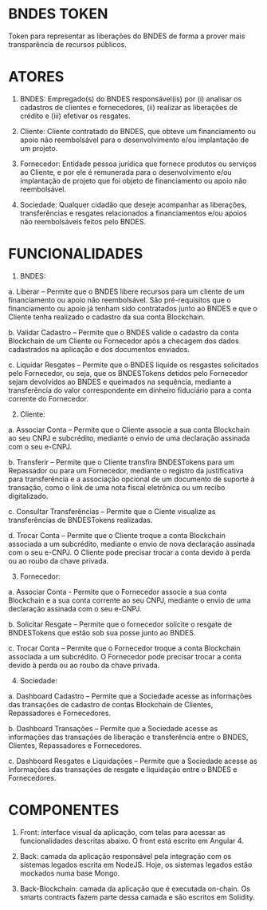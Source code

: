 # BNDES TOKEN

Token para representar as liberações do BNDES de forma a prover mais transparência de recursos públicos.


# ATORES

1.	BNDES: Empregado(s) do BNDES responsável(is) por (i) analisar os cadastros de clientes e fornecedores, (ii) realizar as liberações de crédito e (iii) efetivar os resgates.

2.	Cliente: Cliente contratado do BNDES, que obteve um financiamento ou apoio não reembolsável para o desenvolvimento e/ou implantação de um projeto.

3.	Fornecedor: Entidade pessoa jurídica que fornece produtos ou serviços ao Cliente, e por ele é remunerada para o desenvolvimento e/ou implantação de projeto que foi objeto de financiamento ou apoio não reembolsável.

4.	Sociedade: Qualquer cidadão que deseje acompanhar as liberações, transferências e resgates relacionados a financiamentos e/ou apoios não reembolsáveis feitos pelo BNDES.


# FUNCIONALIDADES

1.	BNDES:

a.	Liberar – Permite que o BNDES libere recursos para um cliente de um financiamento ou apoio não reembolsável. São pré-requisitos que o financiamento ou apoio já tenham sido contratados junto ao BNDES e que o Cliente tenha realizado o cadastro da sua conta Blockchain.

b.	Validar Cadastro – Permite que o BNDES valide o cadastro da conta Blockchain de um Cliente ou Fornecedor após a checagem dos dados cadastrados na aplicação e dos documentos enviados.

c.	Liquidar Resgates – Permite que o BNDES liquide os resgastes solicitados pelo Fornecedor, ou seja, que os BNDESTokens detidos pelo Fornecedor sejam devolvidos ao BNDES e queimados na sequência, mediante a transferência do valor correspondente em dinheiro fiduciário para a conta corrente do Fornecedor.

2.	Cliente:

a.	Associar Conta – Permite que o Cliente associe a sua conta Blockchain ao seu CNPJ e subcrédito, mediante o envio de uma declaração assinada com o seu e-CNPJ.

b.	Transferir – Permite que o Cliente transfira BNDESTokens para um Repassador ou para um Fornecedor, mediante o registro da justificativa para transferência e a associação opcional de um documento de suporte à transação, como o link de uma nota fiscal eletrônica ou um recibo digitalizado.

c.	Consultar Transferências – Permite que o Ciente visualize as transferências de BNDESTokens realizadas.

d.	Trocar Conta – Permite que o Cliente troque a conta Blockchain associada a um subcrédito, mediante o envio de nova declaração assinada com o seu e-CNPJ. O Cliente pode precisar trocar a conta devido à perda ou ao roubo da chave privada.

3.	Fornecedor:

a.	Associar Conta - Permite que o Fornecedor associe a sua conta Blockchain e a sua conta corrente ao seu CNPJ, mediante o envio de uma declaração assinada com o seu e-CNPJ.

b.	Solicitar Resgate – Permite que o fornecedor solicite o resgate de BNDESTokens que estão sob sua posse junto ao BNDES.

c.	Trocar Conta – Permite que o Fornecedor troque a conta Blockchain associada a um subcrédito. O Fornecedor pode precisar trocar a conta devido à perda ou ao roubo da chave privada.

4.	Sociedade:

a.	Dashboard Cadastro – Permite que a Sociedade acesse as informações das transações de cadastro de contas Blockchain de Clientes, Repassadores e Fornecedores.

b.	Dashboard Transações – Permite que a Sociedade acesse as informações das transações de liberação e transferência entre o BNDES, Clientes, Repassadores e Fornecedores.

c.	Dashboard Resgates e Liquidações – Permite que a Sociedade acesse as informações das transações de resgate e liquidação entre o BNDES e Fornecedores.


# COMPONENTES

1.	Front: interface visual da aplicação, com telas para acessar as funcionalidades descritas abaixo. O front está escrito em Angular 4.

2.	Back: camada da aplicação responsável pela integração com os sistemas legados escrita em NodeJS. Hoje, os sistemas legados estão mockados numa base Mongo.

3.	Back-Blockchain: camada da aplicação que é executada on-chain. Os smarts contracts fazem parte dessa camada e são escritos em Solidity.
